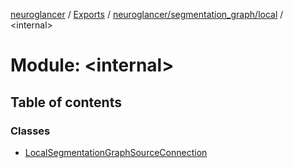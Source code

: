 [neuroglancer](../README.md) / [Exports](../modules.md) / [neuroglancer/segmentation\_graph/local](neuroglancer_segmentation_graph_local.md) / <internal\>

# Module: <internal\>

## Table of contents

### Classes

- [LocalSegmentationGraphSourceConnection](../classes/neuroglancer_segmentation_graph_local._internal_.LocalSegmentationGraphSourceConnection.md)
